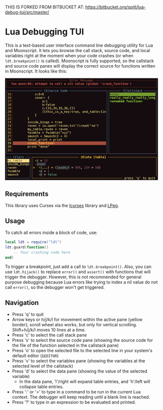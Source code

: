 THIS IS FORKED FROM BITBUCKET AT:
https://bitbucket.org/spilt/lua-debug-tui/src/master/

# Lua Debugging TUI

This is a text-based user interface command line debugging utility for Lua and Moonscript.
It lets you browse the call stack, source code, and local variables right at the moment when
your code crashes (or when `ldt.breakpoint()` is called). Moonscript is fully supported, so the
callstack and source code panes will display the correct source for functions written in
Moonscript. It looks like this:

![preview](preview.png)

## Requirements

This library uses Curses via the [lcurses](https://github.com/rrthomas/lcurses) library
and [LPeg](http://www.inf.puc-rio.br/~roberto/lpeg).

## Usage

To catch all errors inside a block of code, use:

```Lua
local ldt = require("ldt")
ldt.guard(function()
    -- Your crashing code here
end)
```

To trigger a breakpoint, just add a call to `ldt.breakpoint()`. Also, you can use `ldt.hijack()`
to replace `error()` and `assert()` with functions that will trigger the debugger. However,
this is not recommended for general purpose debugging because Lua errors like trying to index
a nil value do not call `error()`, so the debugger won't get triggered.

## Navigation

* Press 'q' to quit
* Arrow keys or h/j/k/l for movement within the active pane (yellow border); scroll wheel also works, but only for vertical scrolling. Shift+h/j/k/l moves 10 lines at a time.
* Press 'c' to select the call stack pane
* Press 's' to select the source code pane (showing the source code for the file of the function selected in the callstack pane)
* Press 'o' to open the selected file to the selected line in your system's default editor (`$EDITOR`)
* Press 'v' to select the variables pane (showing the variables at the selected level of the callstack)
* Press 'd' to select the data pane (showing the value of the selected variable)
    * In the data pane, 'l'/right will expand table entries, and 'h'/left will collapse table entries.
* Press ':' or '>' to type in a command to be run in the current Lua context. The debugger will keep reading until a blank line is reached.
* Press '?' to type in an expression to be evaluated and printed.
